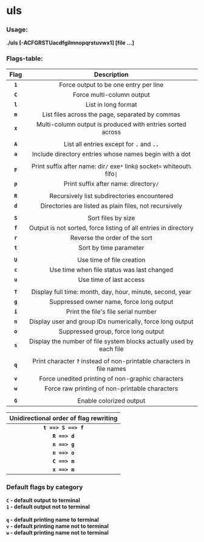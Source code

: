 # uls

### Usage:
**./uls [-ACFGRSTUacdfgilmnopqrstuvwx1] [file ...]**

### Flags-table:

| Flag  |                        Description                                    |
|:-----:|:---------------------------------------------------------------------:|
|**`1`**| Force output to be one entry per line                                 |
|**`C`**| Force multi-column output                                             |
|**`l`**| List in long format                                                   |
|**`m`**| List files across the page, separated by commas                       |
|**`x`**| Multi-column output is produced with entries sorted across            |
|       |                                                                       |
|**`A`**| List all entries except for **`.`** and **`..`**                      |
|**`a`**| Include directory entries whose names begin with a dot                |
|       |                                                                       |
|**`F`**| Print suffix after name: dir`/` exe`*` link`@` socket`=` whiteout`%` fifo`\|`|
|**`p`**| Print suffix after name: directory`/`                                 |
|       |                                                                       |
|**`R`**| Recursively list subdirectories encountered                           |
|**`d`**| Directories are listed as plain files, not recursively                |
|       |                                                                       |
|**`S`**| Sort files by size                                                    |
|**`f`**| Output is not sorted, force listing of all entries in directory       |
|**`r`**| Reverse the order of the sort                                         |
|**`t`**| Sort by time parameter                                                |
|       |                                                                       |
|**`U`**| Use time of file creation                                             |
|**`c`**| Use time when file status was last changed                            |
|**`u`**| Use time of last access                                               |
|       |                                                                       |
|**`T`**| Display full time: month, day, hour, minute, second, year             |
|**`g`**| Suppressed owner name, force long output                              |
|**`i`**| Print the file's file serial number                                   |
|**`n`**| Display user and group IDs numerically, force long output             |
|**`o`**| Suppressed group, force long output                                   |
|**`s`**| Display the number of file system blocks actually used by each file   |
|       |                                                                       |
|**`q`**| Print character **`?`** instead of non-printable characters in file names|
|**`v`**| Force unedited printing of non-graphic characters                     |
|**`w`**| Force raw printing of non-printable characters                        |
|       |                                                                       |
|**`G`**| Enable colorized output                                               

|           Unidirectional order of flag rewriting          |
|:---------------------------------------------------------:|
|**`t ==> S ==> f`**                                        |
|**`R ==> d`**                                              |
|**`n ==> g`**                                              |
|**`n ==> o`**                                              |
|**`C ==> m`**                                              |
|**`x ==> m`**                                              |

### Default flags by category

**`C` - default output to terminal**\
**`1` - default output not to terminal**\
\
**`q` - default printing name to terminal**\
**`v` - default printing name not to terminal**\
**`w` - default printing name not to terminal**
